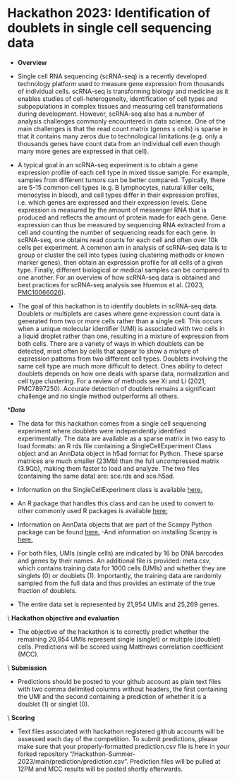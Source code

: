 
# **Hackathon 2023: Identification of doublets in single cell sequencing data**

-   **Overview**
- Single cell RNA sequencing (scRNA-seq) is a recently developed technology platform used to measure gene expression from thousands of individual cells. scRNA-seq is transforming biology and medicine as it enables studies of cell-heterogeneity, identification of cell types and subpopulations in complex tissues and measuring cell transformations during development. However, scRNA-seq also has a number of analysis challenges commonly encountered in data science. One of the main challenges is that the read count matrix (genes x cells) is sparse in that it contains many zeros due to technological limitations (e.g. only a thousands genes have count data from an individual cell even though many more genes are expressed in that cell).

- A typical goal in an scRNA-seq experiment is to obtain a gene expression profile of each cell type in mixed tissue sample. For example, samples from different tumors can be better compared. Typically, there are 5-15 common cell types (e.g. B lymphocytes, natural killer cells, monocytes in blood), and cell types differ in their expression profiles, i.e. which genes are expressed and their expression levels. Gene expression is measured by the amount of messenger RNA that is produced and reflects the amount of protein made for each gene. Gene expression can thus be measured by sequencing RNA extracted from a cell and counting the number of sequencing reads for each gene. In scRNA-seq, one obtains read counts for each cell and often over 10k cells per experiment. A common aim in analysis of scRNA-seq data is to group or cluster the cell into types (using clustering methods or known marker genes), then obtain an expression profile for all cells of a given type. Finally, different biological or medical samples can be compared to one another. For an overview of how scRNA-seq data is obtained and best practices for scRNA-seq analysis see Huemos et al. (2023, [PMC10066026](https://www.nature.com/articles/s41576-023-00586-w)).

- The goal of this hackathon is to identify doublets in scRNA-seq data. Doublets or multiplets are cases where gene expression count data is generated from two or more cells rather than a single cell. This occurs when a unique molecular identifier (UMI) is associated with two cells in a liquid droplet rather than one, resulting in a mixture of expression from both cells. There are a variety of ways in which doublets can be detected, most often by cells that appear to show a mixture of expression patterns from two different cell types. Doublets involving the same cell type are much more difficult to detect. Ones ability to detect doublets depends on how one deals with sparse data, normalization and cell type clustering. For a review of methods see Xi and Li (2021, PMC7897250). Accurate detection of doublets remains a significant challenge and no single method outperforms all others.

\****Data***
- The data for this hackathon comes from a single cell sequencing experiment where doublets were independently identified experimentally. The data are available as a sparse matrix in two easy to load formats: an R rds file containing a SingleCellExperiment Class object and an AnnData object in h5ad format for Python. These sparse matrices are much smaller (23Mb) than the full uncompressed matrix (3.9Gb), making them faster to load and analyze. The two files (containing the same data) are: sce.rds and sce.h5ad.

- Information on the SingleCellExperiment class is available [here.](https://bioconductor.org/packages/release/bioc/vignettes/SingleCellExperiment/inst/doc/intro.html)
- An R package that handles this class and can be used to convert to other commonly used R packages is available [here:](https://bioconductor.org/packages/release/bioc/html/SingleCellExperiment.html)

- Information on AnnData objects that are part of the Scanpy Python package can be found [here.](https://scanpy.readthedocs.io/en/stable/api.html#reading)
-And information on installing Scanpy is [here.](https://scanpy.readthedocs.io/en/stable/installation.html)

- For both files, UMIs (single cells) are indicated by 16 bp DNA barcodes and genes by their names. An additional file is provided: meta.csv, which contains training data for 1000 cells (UMIs) and whether they are singlets (0) or doublets (1). Importantly, the training data are randomly sampled from the full data and thus provides an estimate of the true fraction of doublets.

- The entire data set is represented by 21,954 UMIs and 25,269 genes.

\ **Hackathon objective and evaluation**
- The objective of the hackathon is to correctly predict whether the remaining 20,954 UMIs represent single (singlet) or multiple (doublet) cells. Predictions will be scored using Matthews correlation coefficient (MCC).

\ **Submission**
- Predictions should be posted to your github account as plain text files with two comma delimited columns without headers, the first containing the UMI and the second containing a prediction of whether it is a doublet (1) or singlet (0).

\ **Scoring**
- Text files associated with hackathon registered github accounts will be assessed each day of the competition.  To submit predictions, please make sure that your properly-formatted prediction.csv file is here in your forked repository “/Hackathon-Summer-2023/main/prediction/prediction.csv”.  Prediction files will be pulled at 12PM and MCC results will be posted shortly afterwards.


